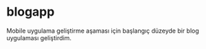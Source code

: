 # blogapp
Mobile uygulama geliştirme aşaması için başlangıç düzeyde bir blog uygulaması geliştirdim.
